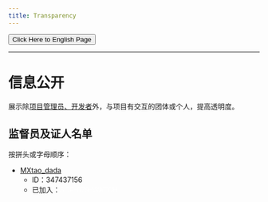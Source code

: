 ```yaml
---
title: Transparency
---
```


<link rel="stylesheet" href="/css/chinese.css">
<button onmouseover="PlaySound('totop1')" onmouseout="StopSound('totop1')" onclick="window.location.href = '/transparency/';" class="en">Click Here to English Page</button>

<style>
.key, .no {
    color: rgba(255,255,255,0.7);
    font-weight: normal;
}
</style>

---

# 信息公开

展示除[项目管理员、开发者](/team-zh/)外，与项目有交互的团体或个人，提高透明度。

## 监督员及证人名单

按拼头或字母顺序：

- [MXtao_dada](https://t.me/mrwangzhe)
    - ID：347437156
    - 已加入：<a class="no">SCP-079-WATCH</a>

<audio id="no_button" src="/audio/button/no.ogg"/>
<audio id="no_click" src="/audio/button/no_click.ogg"/>
<audio src="/audio/door/dooropenpage.ogg" autoplay></audio>
